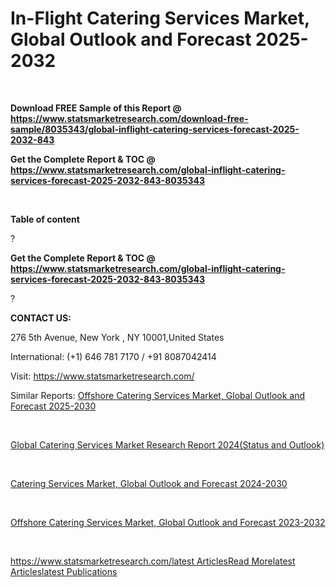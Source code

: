 <h1>In-Flight Catering Services Market, Global Outlook and Forecast 2025-2032</h1><br/><p><strong>Download FREE Sample of this Report @ <a href="https://www.statsmarketresearch.com/download-free-sample/8035343/global-inflight-catering-services-forecast-2025-2032-843">https://www.statsmarketresearch.com/download-free-sample/8035343/global-inflight-catering-services-forecast-2025-2032-843</a></strong></p>
 
 
 
 <div><b>Get the Complete Report & TOC @ <a href="https://www.statsmarketresearch.com/global-inflight-catering-services-forecast-2025-2032-843-8035343">https://www.statsmarketresearch.com/global-inflight-catering-services-forecast-2025-2032-843-8035343</a></b></div>
 
 
 
 <p><br />
 
 <b>Table of content</b></p>
 
 
 
 <p>? </p>
 
 
 
 <div><b>Get the Complete Report & TOC @ <a href="https://www.statsmarketresearch.com/global-inflight-catering-services-forecast-2025-2032-843-8035343">https://www.statsmarketresearch.com/global-inflight-catering-services-forecast-2025-2032-843-8035343</a></b></div>
 
 
 
 <p>? </p>
 
 
 
 <p><b>CONTACT US:</b><br />
 
 276 5th Avenue, New York , NY 10001,United States<br />
 
 International: (+1) 646 781 7170 / +91 8087042414<br />
 
 Visit: <a href="https://www.statsmarketresearch.com/">https://www.statsmarketresearch.com/</a><br />
 
 Similar Reports: <a href="https://www.statsmarketresearch.com/global-inflight-catering-services-forecast-2025-2032-843-8035343">Offshore Catering Services Market, Global Outlook and Forecast 2025-2030</a><br />
 
 <br />
 
 <a href="https://www.statsmarketresearch.com/global-inflight-catering-services-forecast-2025-2032-843-8035343">Global Catering Services Market Research Report 2024(Status and Outlook)</a><br />
 
 <br />
 
 <a href="https://www.statsmarketresearch.com/global-inflight-catering-services-forecast-2025-2032-843-8035343">Catering Services Market, Global Outlook and Forecast 2024-2030</a><br />
 
 <br />
 
 <a href="https://www.statsmarketresearch.com/global-inflight-catering-services-forecast-2025-2032-843-8035343">Offshore Catering Services Market, Global Outlook and Forecast 2023-2032</a><br />
 
 <br />
 
 <a href="https://gyeongbokgung.com">https://www.statsmarketresearch.com/</a><a href="https://hallyeomaritime.com">latest Articles</a><a href="https://jingwansa.com">Read More</a><a href="https://nguoiviet.jp/">latest Articles</a><a href="https://www.intelmarketresearch.com/">latest Publications</a></p>